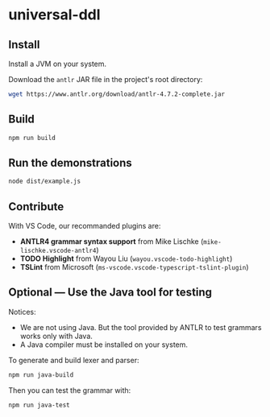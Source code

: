 # universal-ddl

## Install

Install a JVM on your system.

Download the `antlr` JAR file in the project's root directory:

```sh
wget https://www.antlr.org/download/antlr-4.7.2-complete.jar
```

## Build

```sh
npm run build
```

## Run the demonstrations

```sh
node dist/example.js
```

## Contribute

With VS Code, our recommanded plugins are:

- **ANTLR4 grammar syntax support** from Mike Lischke (`mike-lischke.vscode-antlr4`)
- **TODO Highlight** from Wayou Liu (`wayou.vscode-todo-highlight`)
- **TSLint** from Microsoft (`ms-vscode.vscode-typescript-tslint-plugin`)

## Optional — Use the Java tool for testing

Notices:

* We are not using Java. But the tool provided by ANTLR to test grammars works only with Java.
* A Java compiler must be installed on your system.

To generate and build lexer and parser:

```sh
npm run java-build
```

Then you can test the grammar with:

```sh
npm run java-test
```